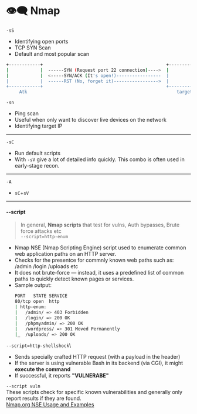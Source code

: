 # 👁️‍🗨️ Nmap

`-sS`  
- Identifying open ports  
- TCP SYN Scan
- Default and most popular scan
```bash
+------------+                                               +------------+
|            |  ------SYN (Request port 22 connection)---->  |            |
|            |  <-----SYN/ACK (It's open!)-----------------  |            |
|            |  ------RST (No, forget it)----------------->  |            |
+------------+                                               +------------+
     Atk                                                         target
```

`-sn`
- Ping scan
- Useful when only want to discover live devices on the network
- Identifying target IP

---

`-sC`
- Run default scripts
- With `-sV` give a lot of detailed info quickly. This combo is often used in early-stage recon.

---

`-A`
- `sC`+`sV`

---
#### --script 
>In general, **Nmap scripts** that test for vulns, Auth bypasses, Brute force attacks etc\
`--script=http-enum`
- Nmap NSE (Nmap Scripting Engine) script used to enumerate common web application paths on an HTTP server.
- Checks for the presentce for commnly known web paths such as:
  /admin
  /login
  /uploads etc
- It does not brute-force — instead, it uses a predefined list of common paths to quickly detect known pages or services.
- Sample output:
  ```bash
  PORT   STATE SERVICE
  80/tcp open  http
  | http-enum:
  |   /admin/ => 403 Forbidden
  |   /login/ => 200 OK
  |   /phpmyadmin/ => 200 OK
  |   /wordpress/ => 301 Moved Permanently
  |_  /uploads/ => 200 OK
  ```
`--script=http-shellshock`\
- Sends specially crafted HTTP request (with a payload in the header)
- If the server is using vulnerable Bash in its backend (via CGI), it might **execute the command**
- If successful, it reports **"VULNERABE"**


`--script vuln`\
These scripts check for specific known vulnerabilities and generally only report results if they are found.\
[Nmap.org NSE Usage and Examples](https://nmap.org/book/nse-usage.html#nse-category-vuln)

